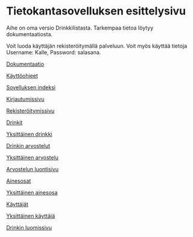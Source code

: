 # Tietokantasovelluksen esittelysivu

Aihe on oma versio Drinkkilistasta. Tarkempaa tietoa löytyy dokumentaatiosta.

Voit luoda käyttäjän rekisteröitymällä palveluun. Voit myös käyttää tietoja Username: Kalle, Password: salasana.

[Dokumentaatio](doc/dokumentaatio.pdf)

[Käyttöohjeet](doc/kayttoohjeet.md)

[Sovelluksen indeksi](http://atak.users.cs.helsinki.fi/tsoha)

[Kirjautumissivu](http://atak.users.cs.helsinki.fi/tsoha/login)

[Rekisteröitymissivu](http://atak.users.cs.helsinki.fi/tsoha/register)

[Drinkit](http://atak.users.cs.helsinki.fi/tsoha/drinks)

[Yksittäinen drinkki](http://atak.users.cs.helsinki.fi/tsoha/drinks/1)

[Drinkin arvostelut](http://atak.users.cs.helsinki.fi/tsoha/drinks/1/reviews)

[Yksittäinen arvostelu](http://atak.users.cs.helsinki.fi/tsoha/drinks/1/reviews/1)

[Arvostelun luontisivu](http://atak.users.cs.helsinki.fi/tsoha/drinks/1/reviews/review)

[Ainesosat](http://atak.users.cs.helsinki.fi/tsoha/ingredients)

[Yksittäinen ainesosa](http://atak.users.cs.helsinki.fi/tsoha/ingredients/1)

[Käyttäjät](http://atak.users.cs.helsinki.fi/tsoha/users)

[Yksittäinen käyttäjä](http://atak.users.cs.helsinki.fi/tsoha/users/1)

[Drinkin luomissivu](http://atak.users.cs.helsinki.fi/tsoha/create)

